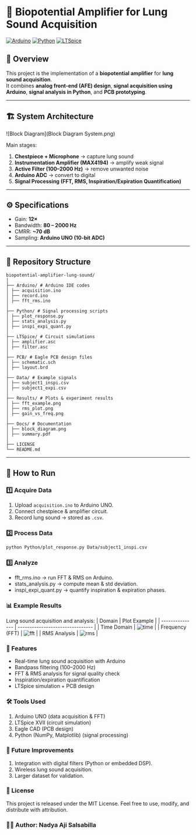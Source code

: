 # 🔬 Biopotential Amplifier for Lung Sound Acquisition

[![Arduino](https://img.shields.io/badge/Arduino-IDE-blue?logo=arduino)](https://www.arduino.cc/)
[![Python](https://img.shields.io/badge/Python-3.x-yellow?logo=python)](https://www.python.org/)
[![LTSpice](https://img.shields.io/badge/LTSpice-Simulation-orange)](https://www.analog.com/en/resources/design-tools-and-calculators/ltspice-simulator.html)

## 📖 Overview
This project is the implementation of a **biopotential amplifier** for **lung sound acquisition**.  
It combines **analog front-end (AFE) design**, **signal acquisition using Arduino**,  **signal analysis in Python**, and **PCB prototyping**.  

---

## 🏗️ System Architecture
![Block Diagram](Block Diagram System.png)

Main stages:
1. **Chestpiece + Microphone** → capture lung sound  
2. **Instrumentation Amplifier (MAX4194)** → amplify weak signal  
3. **Active Filter (100–2000 Hz)** → remove unwanted noise  
4. **Arduino ADC** → convert to digital  
5. **Signal Processing (FFT, RMS, Inspiration/Expiration Quantification)**  

---

## ⚙️ Specifications
- Gain: **12×**  
- Bandwidth: **80 – 2000 Hz**  
- CMRR: **~70 dB**  
- Sampling: **Arduino UNO (10-bit ADC)**  

---

## 📂 Repository Structure
```
biopotential-amplifier-lung-sound/
│
├── Arduino/ # Arduino IDE codes
│ ├── acquisition.ino
│ ├── record.ino
│ ├── fft_rms.ino
│
├── Python/ # Signal processing scripts
│ ├── plot_response.py
│ ├── stats_analysis.py
│ ├── inspi_expi_quant.py
│
├── LTSpice/ # Circuit simulations
│ ├── amplifier.asc
│ ├── filter.asc
│
├── PCB/ # Eagle PCB design files
│ ├── schematic.sch
│ ├── layout.brd
│
├── Data/ # Example signals
│ ├── subject1_inspi.csv
│ ├── subject1_expi.csv
│
├── Results/ # Plots & experiment results
│ ├── fft_example.png
│ ├── rms_plot.png
│ ├── gain_vs_freq.png
│
├── Docs/ # Documentation
│ ├── block_diagram.png
│ ├── summary.pdf
│
├── LICENSE
└── README.md
```
---

## 🚀 How to Run

### 1️⃣ Acquire Data
1. Upload `acquisition.ino` to Arduino UNO.  
2. Connect chestpiece & amplifier circuit.  
3. Record lung sound → stored as `.csv`.  

### 2️⃣ Process Data
```bash
python Python/plot_response.py Data/subject1_inspi.csv
```

### 3️⃣ Analyze
- fft_rms.ino → run FFT & RMS on Arduino.
- stats_analysis.py → compute mean & std deviation.
- inspi_expi_quant.py → quantify inspiration & expiration phases.

### 📊 Example Results
Lung sound acquisition and analysis:
| Domain          | Plot Example                     |
| --------------- | -------------------------------- |
| Time Domain     | ![time](Results/time_domain.png) |
| Frequency (FFT) | ![fft](Results/fft_example.png)  |
| RMS Analysis    | ![rms](Results/rms_plot.png)     |

### 🌟 Features
- Real-time lung sound acquisition with Arduino
- Bandpass filtering (100–2000 Hz)
- FFT & RMS analysis for signal quality check
- Inspiration/expiration quantification
- LTSpice simulation + PCB design

### 🛠️ Tools Used
1. Arduino UNO (data acquisition & FFT)
2. LTSpice XVII (circuit simulation)
3. Eagle CAD (PCB design)
4. Python (NumPy, Matplotlib) (signal processing)

### 📌 Future Improvements
1. Integration with digital filters (Python or embedded DSP).
2. Wireless lung sound acquisition.
3. Larger dataset for validation.

### 📜 License
This project is released under the MIT License.
Feel free to use, modify, and distribute with attribution.

### 👩‍💻 Author: Nadya Aji Salsabilla
